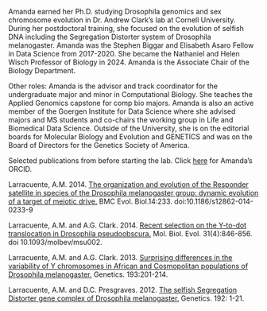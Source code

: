 Amanda earned her Ph.D. studying Drosophila genomics and sex chromosome evolution in Dr. Andrew Clark’s lab at Cornell University. During her postdoctoral training, she focused on the evolution of selfish DNA including the Segregation Distorter system of Drosophila melanogaster. Amanda was the Stephen Biggar and Elisabeth Asaro Fellow in Data Science from 2017-2020. She became the Nathaniel and Helen Wisch Professor of Biology in 2024. Amanda is the Associate Chair of the Biology Department.

Other roles: Amanda is the advisor and track coordinator for the undergraduate major and minor in Computational Biology. She teaches the Applied Genomics capstone for comp bio majors. Amanda is also an active member of the Goergen Institute for Data Science where she advised majors and MS students and co-chairs the working group in Life and Biomedical Data Science.  Outside of the University, she is on the editorial boards for Molecular Biology and Evolution and GENETICS and was on the Board of Directors for the Genetics Society of America.

Selected publications from before starting the lab. Click [here](https://orcid.org/0000-0001-5944-5686) for Amanda’s ORCID.

Larracuente, A.M. 2014. [The organization and evolution of the Responder satellite in species of the Drosophila melanogaster group: dynamic evolution of a target of meiotic drive.](https://bmcecolevol.biomedcentral.com/articles/10.1186/s12862-014-0233-9) BMC Evol. Biol.14:233. doi:10.1186/s12862-014-0233-9

Larracuente, A.M. and A.G. Clark. 2014. [Recent selection on the Y-to-dot translocation in Drosophila pseudoobscura.](https://academic.oup.com/mbe/article/31/4/846/1102162) Mol. Biol. Evol. 31(4):846-856. doi 10.1093/molbev/msu002.

Larracuente, A.M. and A.G. Clark. 2013. [Surprising differences in the variability of Y chromosomes in African and Cosmopolitan populations of Drosophila melanogaster.](https://doi.org/10.1534/genetics.112.146167) Genetics. 193:201-214.

Larracuente, A.M. and D.C. Presgraves. 2012. [The selfish Segregation Distorter gene complex of Drosophila melanogaster.](https://doi.org/10.1534/genetics.112.141390) Genetics. 192: 1-21.

